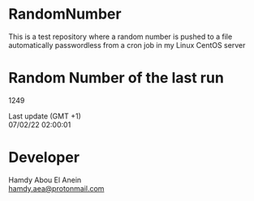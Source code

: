 # RandomNumber    
This is a test repository where a random number is pushed to a file automatically passwordless from a cron job in my Linux CentOS server    
# Random Number of the last run   
1249
      
Last update (GMT +1)    
07/02/22 02:00:01
# Developer    
Hamdy Abou El Anein   
hamdy.aea@protonmail.com

